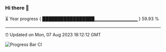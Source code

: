 ### Hi there 👋

⏳ Year progress { █████████████████▁▁▁▁▁▁▁▁▁▁▁▁▁ } 59.93 %

---

⏰ Updated on Mon, 07 Aug 2023 18:12:12 GMT

![Progress Bar CI](https://github.com/liununu/liununu/workflows/Progress%20Bar%20CI/badge.svg)
